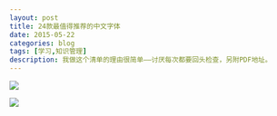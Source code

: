 ```yaml
---
layout: post
title: 24款最值得推荐的中文字体
date: 2015-05-22
categories: blog
tags: [学习,知识管理]
description: 我做这个清单的理由很简单——讨厌每次都要回头检查，另附PDF地址。
---
```



![](http://ww4.sinaimg.cn/mw690/617ccc0cjw1evjq8m6vyuj218gjmjx6p.jpg)

![](http://cnfeat.qiniudn.com/24-chinese-fonts-1.jpg)


